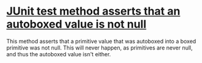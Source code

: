 # [JUnit test method asserts that an autoboxed value is not null](http://fb-contrib.sourceforge.net/bugdescriptions.html#UTAO_JUNIT_ASSERTION_ODDITIES_IMPOSSIBLE_NULL)

This method asserts that a primitive value that was autoboxed into a boxed primitive was not
			null. This will never happen, as primitives are never null, and thus the autoboxed value isn't
			either.